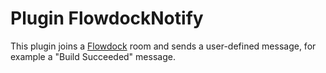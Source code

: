 Plugin FlowdockNotify
=====================

This plugin joins a [Flowdock](https://www.flowdock.com/) room and sends a user-defined message, for example a 
"Build Succeeded" message.
